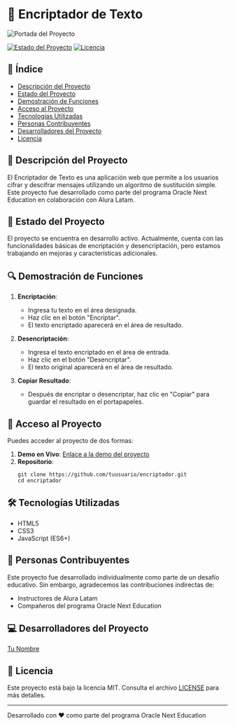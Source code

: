 # 🔐 Encriptador de Texto

![Portada del Proyecto](https://via.placeholder.com/800x400?text=Encriptador+de+Texto)

[![Estado del Proyecto](https://img.shields.io/badge/Estado-En%20Desarrollo-yellow)](https://github.com/tuusuario/encriptador)
[![Licencia](https://img.shields.io/badge/Licencia-MIT-blue.svg)](https://opensource.org/licenses/MIT)

## 📑 Índice

- [Descripción del Proyecto](#descripción-del-proyecto)
- [Estado del Proyecto](#estado-del-proyecto)
- [Demostración de Funciones](#demostración-de-funciones)
- [Acceso al Proyecto](#acceso-al-proyecto)
- [Tecnologías Utilizadas](#tecnologías-utilizadas)
- [Personas Contribuyentes](#personas-contribuyentes)
- [Desarrolladores del Proyecto](#desarrolladores-del-proyecto)
- [Licencia](#licencia)

## 📝 Descripción del Proyecto

El Encriptador de Texto es una aplicación web que permite a los usuarios cifrar y descifrar mensajes utilizando un algoritmo de sustitución simple. Este proyecto fue desarrollado como parte del programa Oracle Next Education en colaboración con Alura Latam.

## 🚦 Estado del Proyecto

El proyecto se encuentra en desarrollo activo. Actualmente, cuenta con las funcionalidades básicas de encriptación y desencriptación, pero estamos trabajando en mejoras y características adicionales.

## 🔍 Demostración de Funciones

1. **Encriptación**: 
   - Ingresa tu texto en el área designada.
   - Haz clic en el botón "Encriptar".
   - El texto encriptado aparecerá en el área de resultado.

2. **Desencriptación**:
   - Ingresa el texto encriptado en el área de entrada.
   - Haz clic en el botón "Desencriptar".
   - El texto original aparecerá en el área de resultado.

3. **Copiar Resultado**:
   - Después de encriptar o desencriptar, haz clic en "Copiar" para guardar el resultado en el portapapeles.

## 🔗 Acceso al Proyecto

Puedes acceder al proyecto de dos formas:

1. **Demo en Vivo**: [Enlace a la demo del proyecto](https://tuusuario.github.io/encriptador)
2. **Repositorio**: 
   ```
   git clone https://github.com/tuusuario/encriptador.git
   cd encriptador
   ```

## 🛠 Tecnologías Utilizadas

- HTML5
- CSS3
- JavaScript (ES6+)

## 👥 Personas Contribuyentes

Este proyecto fue desarrollado individualmente como parte de un desafío educativo. Sin embargo, agradecemos las contribuciones indirectas de:

- Instructores de Alura Latam
- Compañeros del programa Oracle Next Education

## 💻 Desarrolladores del Proyecto

[Tu Nombre](https://github.com/tuusuario)

## 📄 Licencia

Este proyecto está bajo la licencia MIT. Consulta el archivo [LICENSE](LICENSE) para más detalles.

---

Desarrollado con ❤️ como parte del programa Oracle Next Education
